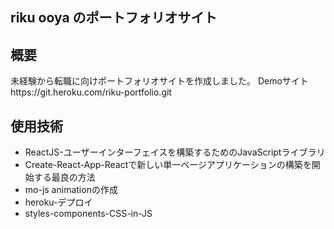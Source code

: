 ## riku ooya のポートフォリオサイト

## 概要
未経験から転職に向けポートフォリオサイトを作成しました。
Demoサイトhttps://git.heroku.com/riku-portfolio.git


## 使用技術
- ReactJS-ユーザーインターフェイスを構築するためのJavaScriptライブラリ
- Create-React-App-Reactで新しい単一ページアプリケーションの構築を開始する最良の方法
- mo-js animationの作成
- heroku-デプロイ
- styles-components-CSS-in-JS

